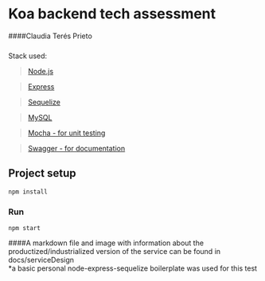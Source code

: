 # Koa backend tech assessment

####Claudia Terés Prieto
###

Stack used:
> [Node.js](https://nodejs.org/en/)

> [Express](https://expressjs.com/)

> [Sequelize](https://sequelize.org/)

> [MySQL](https://www.mysql.com/)

> [Mocha - for unit testing](https://mochajs.org/)

> [Swagger - for documentation](https://swagger.io/)


## Project setup
```
npm install
```

### Run
```
npm start
```

####A markdown file and image with information about the productized/industrialized version of the service can be found in docs/serviceDesign  
*a basic personal node-express-sequelize boilerplate was used for this test

